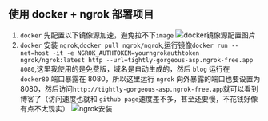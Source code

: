 ## 使用 docker + ngrok 部署项目

1. `docker` 先配置以下镜像源加速，避免拉不下`image` 
   ![docker镜像源配置图片](/docker-engine.png)
2. `docker` 安装 `ngrok`,`docker pull ngrok/ngrok`,运行镜像`docker run --net=host -it -e NGROK_AUTHTOKEN=yourngrokauthtoken ngrok/ngrok:latest http --url=tightly-gorgeous-asp.ngrok-free.app 8080`,这里我使用的是免费版，域名是自动生成的，然后 `blog` 运行在 `docker80` 端口暴露在 8080，所以这里运行 `ngrok` 向外暴露的端口也要设置为 8080，然后访问`http://tightly-gorgeous-asp.ngrok-free.app`就可以看到博客了（访问速度也就和 `github page`速度差不多，甚至还要慢，不花钱好像有点不太现实）
   ![ngrok安装](/ngrok-docker.png)


   
<!-- 3. `docker-compose.yml` 配置文件遇到一个问题，单独运行 `blog`、`ngrok` 镜像时可以正常运行，但是配置 `docker-compose.yml` 后运行 `blog` 可以正常运行，`ngrok` 镜像就运行不起来，初步推测是 `command` 变量的问题，可能是静态域变量的问题
   - 修复：`network_mode: host` # 使用 `host` 模式，使 `ngrok` 容器可以直接访问主机网络
   - `stdin_open: true` # 等价于 -i # 保持标准输入开启，可以接收用户输入
   - `tty: true` # 等价于 -t # 分配一个伪终端，可以与容器进行交互
   - 然后就可以正常运行了
4. 配置`.dockerignore`文件，避免将不必要的文件复制到镜像中，加快`dockerfile`构建速度

## 运行部署 blog

1. `docker-compose down`停止之前运行的容器
2. `docker build -t my-blog:latest .`确保每次构建镜像时，镜像名和版本号都是最新的
   - 执行完后会创建一个新的镜像，镜像名为 `my-blog`，版本号为 `latest`；它会替换原来的镜像，但是不会删除原来的镜像，原来的镜像会变为` 未标记的悬空镜像``<none>:<none> `
3. `docker-compose up -d`后台运行容器 -->